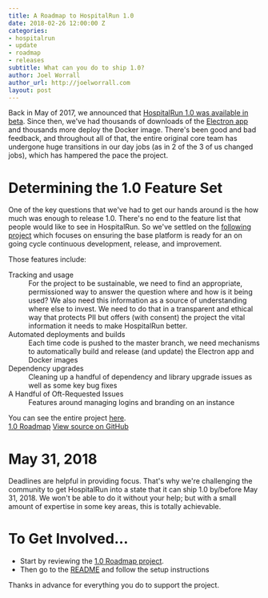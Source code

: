 ```yaml
---
title: A Roadmap to HospitalRun 1.0
date: 2018-02-26 12:00:00 Z
categories:
- hospitalrun
- update
- roadmap
- releases
subtitle: What can you do to ship 1.0?
author: Joel Worrall
author_url: http://joelworrall.com
layout: post
---
```


Back in May of 2017, we announced that <a href="/blog/2017/05/announcing-hospitalrun-1.0.0-beta" target="hr2">HospitalRun 1.0 was available in beta</a>. Since then, we've had thousands of downloads of the <a href="/tryit" target="hr2">Electron app</a> and thousands more deploy the Docker image. There's been good and bad feedback, and throughout all of that, the entire original core team has undergone huge transitions in our day jobs (as in 2 of the 3 of us changed jobs), which has hampered the pace the project.

# Determining the 1.0 Feature Set
One of the key questions that we've had to get our hands around is the how much was enough to release 1.0. There's no end to the feature list that people would like to see in HospitalRun. So we've settled on the <a href="https://github.com/HospitalRun/hospitalrun-frontend/projects/5" target="hr2">following project</a> which focuses on ensuring the base platform is ready for an on going cycle continuous development, release, and improvement. 

Those features include:
<dl>
	<dt>Tracking and usage</dt>
	<dd>For the project to be sustainable, we need to find an appropriate, permissioned way to answer the question where and how is it being used? We also need this information as a source of understanding where else to invest. We need to do that in a transparent and ethical way that protects PII but offers (with consent) the project the vital information it needs to make HospitalRun better.</dd>
	<dt>Automated deployments and builds</dt>
	<dd>Each time code is pushed to the master branch, we need mechanisms to automatically build and release (and update) the Electron app and Docker images</dd>
	<dt>Dependency upgrades</dt>
	<dd>Cleaning up a handful of dependency and library upgrade issues as well as some key bug fixes</dd>
	<dt>A Handful of Oft-Requested Issues</dt>
	<dd>Features around managing logins and branding on an instance</dd>
</dl>
You can see the entire project <a href="https://github.com/HospitalRun/hospitalrun-frontend/projects/5" target="hr2">here</a>.

<div class="cta-row">
	<a href="https://github.com/HospitalRun/hospitalrun-frontend/projects/5" class="cta primary" target="hr2">1.0 Roadmap</a>
	<a href="https://github.com/HospitalRun/hospitalrun-frontend" class="cta secondary">View source on GitHub</a>
</div>

# May 31, 2018
Deadlines are helpful in providing focus. That's why we're challenging the community to get HospitalRun into a state that it can ship 1.0 by/before May 31, 2018. We won't be able to do it without your help; but with a small amount of expertise in some key areas, this is totally achievable.

# To Get Involved...
- Start by reviewing the <a href="https://github.com/HospitalRun/hospitalrun-frontend/projects/5" target="hr2">1.0 Roadmap project</a>.
- Then go to the <a href="https://github.com/HospitalRun/hospitalrun-frontend#contributing" target="hr2">README</a> and follow the setup instructions

Thanks in advance for everything you do to support the project.

[jekyll-gh]: https://github.com/mojombo/jekyll
[jekyll]:    http://jekyllrb.com
